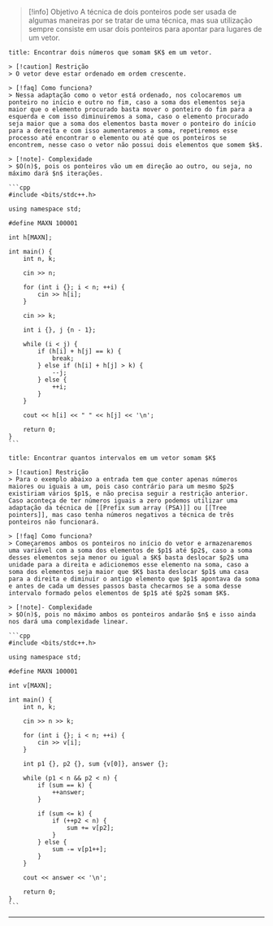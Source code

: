 > [!info] Objetivo
> A técnica de dois ponteiros pode ser usada de algumas maneiras por se tratar de uma técnica, mas sua utilização sempre consiste em usar dois ponteiros para apontar para lugares de um vetor.

`````ad-example
title: Encontrar dois números que somam $K$ em um vetor.

> [!caution] Restrição
> O vetor deve estar ordenado em ordem crescente.

> [!faq] Como funciona?
> Nessa adaptação como o vetor está ordenado, nos colocaremos um ponteiro no início e outro no fim, caso a soma dos elementos seja maior que o elemento procurado basta mover o ponteiro do fim para a esquerda e com isso diminuiremos a soma, caso o elemento procurado seja maior que a soma dos elementos basta mover o ponteiro do início para a dereita e com isso aumentaremos a soma, repetiremos esse processo até encontrar o elemento ou até que os ponteiros se encontrem, nesse caso o vetor não possui dois elementos que somem $k$.

> [!note]- Complexidade
> $O(n)$, pois os ponteiros vão um em direção ao outro, ou seja, no máximo dará $n$ iterações.

```cpp
#include <bits/stdc++.h>

using namespace std;

#define MAXN 100001

int h[MAXN];

int main() {
    int n, k;

    cin >> n;

    for (int i {}; i < n; ++i) {
        cin >> h[i];
    }

    cin >> k;

    int i {}, j {n - 1};

    while (i < j) {
        if (h[i] + h[j] == k) {
            break;
        } else if (h[i] + h[j] > k) {
            --j;
        } else {
            ++i;
        }
    }

    cout << h[i] << " " << h[j] << '\n';

    return 0;
}
```
`````

````ad-example
title: Encontrar quantos intervalos em um vetor somam $K$

> [!caution] Restrição
> Para o exemplo abaixo a entrada tem que conter apenas números maiores ou iguais a um, pois caso contrário para um mesmo $p2$ existiriam vários $p1$, e não precisa seguir a restrição anterior. Caso aconteça de ter números iguais a zero podemos utilizar uma adaptação da técnica de [[Prefix sum array (PSA)]] ou [[Tree pointers]], mas caso tenha números negativos a técnica de três ponteiros não funcionará.

> [!faq] Como funciona?
> Começaremos ambos os ponteiros no início do vetor e armazenaremos uma variável com a soma dos elementos de $p1$ até $p2$, caso a soma desses elementos seja menor ou igual a $K$ basta deslocar $p2$ uma unidade para a direita e adicionemos esse elemento na soma, caso a soma dos elementos seja maior que $K$ basta deslocar $p1$ uma casa para a direita e diminuir o antigo elemento que $p1$ apontava da soma e antes de cada um desses passos basta checarmos se a soma desse intervalo formado pelos elementos de $p1$ até $p2$ somam $K$.

> [!note]- Complexidade
> $O(n)$, pois no máximo ambos os ponteiros andarão $n$ e isso ainda nos dará uma complexidade linear.

```cpp
#include <bits/stdc++.h>

using namespace std;

#define MAXN 100001

int v[MAXN];

int main() {
    int n, k;
    
    cin >> n >> k;
    
    for (int i {}; i < n; ++i) {
        cin >> v[i];
    }
    
    int p1 {}, p2 {}, sum {v[0]}, answer {};
    
    while (p1 < n && p2 < n) {
        if (sum == k) {
            ++answer;
        }
        
        if (sum <= k) {
            if (++p2 < n) {
                sum += v[p2];
            }
        } else {
            sum -= v[p1++];
        }
    }
    
    cout << answer << '\n';

    return 0;
}
```
````

---